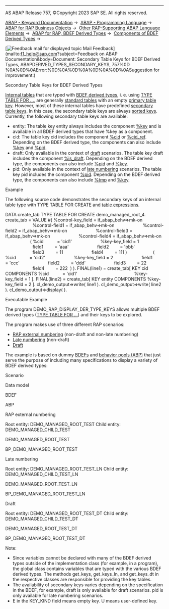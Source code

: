   

* * *

AS ABAP Release 757, ©Copyright 2023 SAP SE. All rights reserved.

[ABAP - Keyword Documentation](javascript:call_link\('abenabap.htm'\)) →  [ABAP - Programming Language](javascript:call_link\('abenabap_reference.htm'\)) →  [ABAP for RAP Business Objects](javascript:call_link\('abenabap_for_rap_bos.htm'\)) →  [Other RAP-Supporting ABAP Language Elements](javascript:call_link\('abenabap_rap_other.htm'\)) →  [ABAP for RAP, BDEF Derived Types](javascript:call_link\('abenrpm_derived_types.htm'\)) →  [Components of BDEF Derived Types](javascript:call_link\('abapderived_types_comp.htm'\)) → 

 [![](Mail.gif?object=Mail.gif&sap-language=EN "Feedback mail for displayed topic") Mail Feedback](mailto:f1_help@sap.com?subject=Feedback on ABAP Documentation&body=Document: Secondary Table Keys for BDEF Derived Types, ABAPDERIVED_TYPES_SECONDARY_KEYS, 757%0D
%0A%0D%0AError:%0D%0A%0D%0A%0D%0A%0D%0ASuggestion for improvement:)

Secondary Table Keys for BDEF Derived Types

[Internal tables](javascript:call_link\('abeninternal_table_glosry.htm'\) "Glossary Entry") that are typed with [BDEF derived types](javascript:call_link\('abenrap_derived_type_glosry.htm'\) "Glossary Entry"), i. e. using [TYPE TABLE FOR ...](javascript:call_link\('abaptype_table_for.htm'\)), are generally [standard tables](javascript:call_link\('abenstandard_table_glosry.htm'\) "Glossary Entry") with an empty [primary table key](javascript:call_link\('abenprimary_table_key_glosry.htm'\) "Glossary Entry"). However, most of these internal tables have predefined [secondary table keys](javascript:call_link\('abensecondary_table_key_glosry.htm'\) "Glossary Entry"). In this case, the secondary table keys are always [sorted keys](javascript:call_link\('abensorted_key_glosry.htm'\) "Glossary Entry"). Currently, the following secondary table keys are available:

-   entity: The table key entity always includes the component [%key](javascript:call_link\('abapderived_types_key.htm'\)) and is available in all BDEF derived types that have %key as a component.
-   cid: The table key cid includes the component [%cid](javascript:call_link\('abapderived_types_cid.htm'\)) or [%cid\_ref](javascript:call_link\('abapderived_types_cid_ref.htm'\)). Depending on the BDEF derived type, the components can also include [%key](javascript:call_link\('abapderived_types_key.htm'\)) and [%pid](javascript:call_link\('abapderived_types_pid.htm'\)).
-   draft: Only available in the context of [draft](javascript:call_link\('abenbdl_with_draft.htm'\)) scenarios. The table key draft includes the component [%is\_draft](javascript:call_link\('abapderived_types_is_draft.htm'\)). Depending on the BDEF derived type, the components can also include [%pid](javascript:call_link\('abapderived_types_pid.htm'\)) and [%key](javascript:call_link\('abapderived_types_key.htm'\)).
-   pid: Only available in the context of [late numbering](javascript:call_link\('abenrap_late_numbering_glosry.htm'\) "Glossary Entry") scenarios. The table key pid includes the component [%pid](javascript:call_link\('abapderived_types_pid.htm'\)). Depending on the BDEF derived type, the components can also include [%tmp](javascript:call_link\('abapderived_types_tmp.htm'\)) and [%key](javascript:call_link\('abapderived_types_key.htm'\)).

Example

The following source code demonstrates the secondary keys of an internal table type with TYPE TABLE FOR CREATE and [table expressions](javascript:call_link\('abentable_expression_glosry.htm'\) "Glossary Entry").

DATA create\_tab TYPE TABLE FOR CREATE demo\_managed\_root\_4.
create\_tab = VALUE #( %control-key\_field = if\_abap\_behv=>mk-on
                      %control-field1 = if\_abap\_behv=>mk-on
                      %control-field2 = if\_abap\_behv=>mk-on
                      %control-field3 = if\_abap\_behv=>mk-on
                      %control-field4 = if\_abap\_behv=>mk-on
                    ( %cid           = 'cid1'
                      %key-key\_field = 1
                      field1         = 'aaa'
                      field2         = 'bbb'
                      field3         = 11
                      field4         = 111 )
                    ( %cid           = 'cid2'
                      %key-key\_field = 2
                      field1         = 'ccc'
                      field2         = 'ddd'
                      field3         = 22
                      field4         = 222  ) ).
FINAL(line1) = create\_tab\[ KEY cid COMPONENTS %cid           = 'cid1'
                                             %key-key\_field = 1 \].
FINAL(line2) = create\_tab\[ KEY entity COMPONENTS %key-key\_field = 2 \].
cl\_demo\_output=>write( line1 ).
cl\_demo\_output=>write( line2 ).
cl\_demo\_output=>display( ).

Executable Example

The program DEMO\_RAP\_DISPLAY\_DER\_TYPE\_KEYS allows multiple BDEF derived types ([TYPE TABLE FOR ...](javascript:call_link\('abaptype_table_for.htm'\))) and their keys to be explored.

The program makes use of three different RAP scenarios:

-   [RAP external numbering](javascript:call_link\('abenrap_ext_numbering_glosry.htm'\) "Glossary Entry") (non-draft and non-late numbering)
-   [Late numbering](javascript:call_link\('abenbdl_late_numbering.htm'\)) (non-draft)
-   [Draft](javascript:call_link\('abenbdl_with_draft.htm'\))

The example is based on dummy [BDEFs](javascript:call_link\('abencds_behavior_definition_glosry.htm'\) "Glossary Entry") and [behavior pools (ABP)](javascript:call_link\('abenbehavior_pool_glosry.htm'\) "Glossary Entry") that just serve the purpose of including many specifications to display a variety of BDEF derived types:

Scenario

Data model

BDEF

ABP

RAP external numbering

Root entity: DEMO\_MANAGED\_ROOT\_TEST
Child entity: DEMO\_MANAGED\_CHILD\_TEST

DEMO\_MANAGED\_ROOT\_TEST

BP\_DEMO\_MANAGED\_ROOT\_TEST

Late numbering

Root entity: DEMO\_MANAGED\_ROOT\_TEST\_LN
Child entity: DEMO\_MANAGED\_CHILD\_TEST\_LN

DEMO\_MANAGED\_ROOT\_TEST\_LN

BP\_DEMO\_MANAGED\_ROOT\_TEST\_LN

Draft

Root entity: DEMO\_MANAGED\_ROOT\_TEST\_DT
Child entity: DEMO\_MANAGED\_CHILD\_TEST\_DT

DEMO\_MANAGED\_ROOT\_TEST\_DT

BP\_DEMO\_MANAGED\_ROOT\_TEST\_DT

Note:

-   Since variables cannot be declared with many of the BDEF derived types outside of the implementation class (for example, in a program), the global class contains variables that are typed with the various BDEF derived types. The methods get\_keys, get\_keys\_ln, and get\_keys\_dt in the respective classes are responsible for providing the key tables.
-   The availability of secondary keys varies depending on the specification in the BDEF, for example, draft is only available for draft scenarios. pid is only available for late numbering scenarios.
-   E in the KEY\_KIND field means empty key. U means user-defined key.